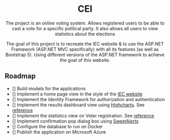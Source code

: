 <h1 style="text-align: center">CEI</h1>
<p style="text-align: center">The project is an online voting system. Allows registered users to be able to cast a vote for a specific political party. It also allows all users to view statistics about the elections </p>

<p style="text-align: center">The goal of this project is to recreate the IEC website & to use the ASP.NET Framework (ASP.NET MVC specifically) with all its features (as well as Bootstrap 5). Using different versions of the ASP.NET framework to achieve the goal of this website.</p>

## Roadmap
- [] Build models for the applications
- [] Implement a home page view in the style of the [IEC website](https://www.elections.gorg.za)
- [] Implement the Identity Framework for authorization and authentication
- [] Implement the results dashboard view using [Highcharts](https://www.highcharts.com/). See [reference](https://results.elections.org.za/dashboards/npe/)
- [] Implement the statistics view on Voter registration. See [reference ](https://www.elections.org.za/pw/StatsData/Voter-Registration-Statistics)
- [] Implement confirmation pop dialog box using [SweetAlerts](https://sweetalert2.github.io/)
- [] Configure the database to run on Docker
- [] Publish the application on Microsoft Azure